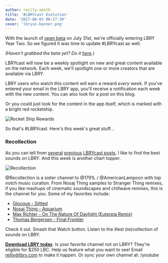 ```yaml
---
author: reilly-smith
title: '#LBRYcast Evolution'
date: '2017-08-03 00:17:30'
cover: 'lbryui-banner.png'
---
```


With the launch of [open beta](/news/popup-open-beta) on July 31st, we're officially entering LBRY Year Two. So we figured it was time to update #LBRYcast as well.

*(Haven't grabbed the beta yet? Do it [here](/get).)*

LBRYcast will now be a weekly spotlight on new and great content available on the network. Each week, we'll spotlight one or more creators that are available via LBRY.

LBRY users who watch this content will earn a reward *every week*. If you've entered your email in the LBRY app, you'll receive a notification each week with the new content. You can also look for a post on this blog.

Or you could just look for the content in the app itself, which is marked with a bright red rocketship.

![Rocket Ship Rewards](https://spee.ch/rocketrewards/1425bd9841979da693a5812bcfb811f700f1c57a.PNG)

So that's #LBRYcast. Here's this week's great stuff...

### Recollection


As you can tell from [several](/news/slav) [previous](/news/whoiscapital) [LBRYcast posts](/news/acousticlabs), I like to find the best sounds on LBRY. And this week is another chart topper.

![Recollection](/img/news/recollection-inline.jpg)

@Recollection is a sister channel to @1791L / @AmericanLampoon with top notch music curation. From Nosaj Thing samples to Stranger Thing remixes, if you like mashups of cinematic soundscapes and chillwave remixes, this is the channel for you. Some of my favorites include:

- [Glocque - Slitted](https://open.lbry.com/rec-KFTZC3z4s-0)
- [Nosaj Thing - Aquarium](https://open.lbry.com/rec-KKMHHwCwZLU)
- [Max Richter - On The Nature Of Daylight (Euterpia Remix)](https://open.lbry.com/rec-7OG5Zb1s8Gc)
- [Thomas Bergersen - Final Frontier](https://open.lbry.com/rec-wL1MDPW-HSk)

Check it out. Smash that Watch button. Listen to the illest (re)collection of sounds on LBRY.

[**Download LBRY today**](/get). Is your favorite channel not on LBRY? They're eligible for $250 LBC. Help us feature what you want to see! Email [reilly@lbry.com](mailto:reilly@lbry.com) to make it happen. Or sync your own channel at: /youtube
